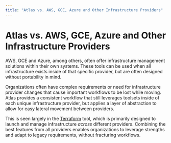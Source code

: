 ```yaml
---
title: "Atlas vs. AWS, GCE, Azure and Other Infrastructure Providers"
---
```


# Atlas vs. AWS, GCE, Azure and Other Infrastructure Providers

AWS, GCE and Azure, among others, often offer infrastructure
management solutions within their own systems. These tools
can be used when all infrastructure exists inside of that specific
provider, but are often designed without portability in mind.

Organizations often have complex requirements or need for infrastructure
provider changes that cause important workflows to be lost while moving.
Atlas provides a consistent workflow that still leverages toolsets inside
of each unique infrastructure provider, but applies a layer of abstraction
to allow for easy lateral movement between providers.

This is seen largely in the [Terraform](/help/terraform/features) tool, which
is primarily designed to launch and manage infrastructure _across_
different providers. Combining the best features from all providers
enables organizations to leverage strengths and adapt to legacy
requirements, without fracturing workflows.
